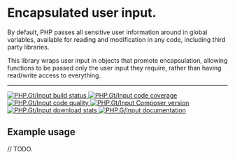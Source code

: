 Encapsulated user input.
========================

By default, PHP passes all sensitive user information around in global variables, available for 
reading and modification in any code, including third party libraries.

This library wraps user input in objects that promote encapsulation, allowing functions to be
passed only the user input they require, rather than having read/write access to everything.

***

<a href="https://circleci.com/gh/phpgt/input" target="_blank">
	<img src="https://img.shields.io/circleci/project/phpgt/input.svg?style=for-the-badge" alt="PHP.Gt/Input build status" />
</a>
<a href="https://coveralls.io/r/phpgt/input" target="_blank">
	<img src="https://img.shields.io/coveralls/phpgt/input.svg?style=for-the-badge" alt="PHP.Gt/Input code coverage" />
</a>
<a href="https://scrutinizer-ci.com/g/phpgt/input" target="_blank">
	<img src="https://img.shields.io/scrutinizer/g/phpgt/input.svg?style=for-the-badge" alt="PHP.Gt/Input code quality" />
</a>
<a href="https://packagist.org/packages/phpgt/input" target="_blank">
	<img src="https://img.shields.io/packagist/v/phpgt/input.svg?style=for-the-badge" alt="PHP.Gt/Input Composer version" />
</a>
<a href="https://packagist.org/packages/phpgt/input" target="_blank">
	<img src="https://img.shields.io/packagist/dm/phpgt/input.svg?style=for-the-badge" alt="PHP.Gt/Input download stats" />
</a>
<a href="http://www.php.gt/input" target="_blank">
	<img src="https://img.shields.io/badge/docs-www.php.gt/input-26a5e3.svg?style=flat-square" alt="PHP.G/Input documentation" />
</a>

Example usage
-------------

// TODO.
